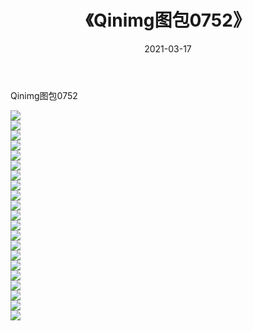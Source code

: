 ﻿---
layout: post
title:  《Qinimg图包0752》
date:   2021-03-17
img: http://imgx.orgx.ga/Qinimg图包/Qinimg图包0752/000.jpg
categories: [美女, 清纯, 唯美]
---

Qinimg图包0752

 ![](http://imgx.orgx.ga/Qinimg图包/Qinimg图包0752/001.jpg) <br>![](http://imgx.orgx.ga/Qinimg图包/Qinimg图包0752/002.jpg) <br>![](http://imgx.orgx.ga/Qinimg图包/Qinimg图包0752/003.jpg) <br>![](http://imgx.orgx.ga/Qinimg图包/Qinimg图包0752/004.jpg) <br>![](http://imgx.orgx.ga/Qinimg图包/Qinimg图包0752/005.jpg) <br>![](http://imgx.orgx.ga/Qinimg图包/Qinimg图包0752/006.jpg) <br>![](http://imgx.orgx.ga/Qinimg图包/Qinimg图包0752/007.jpg) <br>![](http://imgx.orgx.ga/Qinimg图包/Qinimg图包0752/008.jpg) <br>![](http://imgx.orgx.ga/Qinimg图包/Qinimg图包0752/009.jpg) <br>![](http://imgx.orgx.ga/Qinimg图包/Qinimg图包0752/010.jpg) <br>![](http://imgx.orgx.ga/Qinimg图包/Qinimg图包0752/011.jpg) <br>![](http://imgx.orgx.ga/Qinimg图包/Qinimg图包0752/012.jpg) <br>![](http://imgx.orgx.ga/Qinimg图包/Qinimg图包0752/013.jpg) <br>![](http://imgx.orgx.ga/Qinimg图包/Qinimg图包0752/014.jpg) <br>![](http://imgx.orgx.ga/Qinimg图包/Qinimg图包0752/015.jpg) <br>![](http://imgx.orgx.ga/Qinimg图包/Qinimg图包0752/016.jpg) <br>![](http://imgx.orgx.ga/Qinimg图包/Qinimg图包0752/017.jpg) <br>![](http://imgx.orgx.ga/Qinimg图包/Qinimg图包0752/018.jpg) <br>![](http://imgx.orgx.ga/Qinimg图包/Qinimg图包0752/019.jpg) <br>![](http://imgx.orgx.ga/Qinimg图包/Qinimg图包0752/020.jpg) <br>![](http://imgx.orgx.ga/Qinimg图包/Qinimg图包0752/021.jpg) <br>